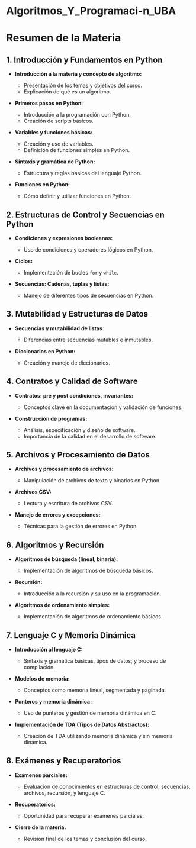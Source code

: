 # Algoritmos_Y_Programaci-n_UBA

# Resumen de la Materia

## 1. Introducción y Fundamentos en Python
- **Introducción a la materia y concepto de algoritmo:** 
  - Presentación de los temas y objetivos del curso.
  - Explicación de qué es un algoritmo.

- **Primeros pasos en Python:** 
  - Introducción a la programación con Python.
  - Creación de scripts básicos.

- **Variables y funciones básicas:** 
  - Creación y uso de variables.
  - Definición de funciones simples en Python.

- **Sintaxis y gramática de Python:** 
  - Estructura y reglas básicas del lenguaje Python.

- **Funciones en Python:** 
  - Cómo definir y utilizar funciones en Python.

## 2. Estructuras de Control y Secuencias en Python
- **Condiciones y expresiones booleanas:** 
  - Uso de condiciones y operadores lógicos en Python.

- **Ciclos:** 
  - Implementación de bucles `for` y `while`.

- **Secuencias: Cadenas, tuplas y listas:** 
  - Manejo de diferentes tipos de secuencias en Python.

## 3. Mutabilidad y Estructuras de Datos
- **Secuencias y mutabilidad de listas:** 
  - Diferencias entre secuencias mutables e inmutables.

- **Diccionarios en Python:** 
  - Creación y manejo de diccionarios.

## 4. Contratos y Calidad de Software
- **Contratos: pre y post condiciones, invariantes:** 
  - Conceptos clave en la documentación y validación de funciones.

- **Construcción de programas:** 
  - Análisis, especificación y diseño de software.
  - Importancia de la calidad en el desarrollo de software.

## 5. Archivos y Procesamiento de Datos
- **Archivos y procesamiento de archivos:** 
  - Manipulación de archivos de texto y binarios en Python.

- **Archivos CSV:** 
  - Lectura y escritura de archivos CSV.

- **Manejo de errores y excepciones:** 
  - Técnicas para la gestión de errores en Python.

## 6. Algoritmos y Recursión
- **Algoritmos de búsqueda (lineal, binaria):** 
  - Implementación de algoritmos de búsqueda básicos.

- **Recursión:** 
  - Introducción a la recursión y su uso en la programación.

- **Algoritmos de ordenamiento simples:** 
  - Implementación de algoritmos de ordenamiento básicos.

## 7. Lenguaje C y Memoria Dinámica
- **Introducción al lenguaje C:** 
  - Sintaxis y gramática básicas, tipos de datos, y proceso de compilación.

- **Modelos de memoria:** 
  - Conceptos como memoria lineal, segmentada y paginada.

- **Punteros y memoria dinámica:** 
  - Uso de punteros y gestión de memoria dinámica en C.

- **Implementación de TDA (Tipos de Datos Abstractos):** 
  - Creación de TDA utilizando memoria dinámica y sin memoria dinámica.

## 8. Exámenes y Recuperatorios
- **Exámenes parciales:** 
  - Evaluación de conocimientos en estructuras de control, secuencias, archivos, recursión, y lenguaje C.

- **Recuperatorios:** 
  - Oportunidad para recuperar exámenes parciales.

- **Cierre de la materia:** 
  - Revisión final de los temas y conclusión del curso.

